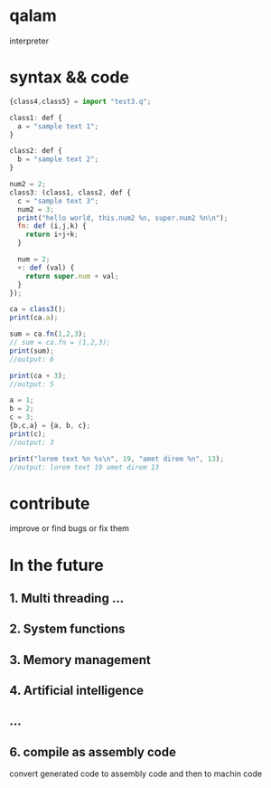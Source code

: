 # qalam
interpreter

# syntax && code
```js
{class4,class5} = import "test3.q";

class1: def {
  a = "sample text 1";
}

class2: def {
  b = "sample text 2";
}

num2 = 2;
class3: (class1, class2, def {
  c = "sample text 3";
  num2 = 3;
  print("hello world, this.num2 %n, super.num2 %n\n");
  fn: def (i,j,k) {
    return i+j+k;
  }

  num = 2;
  +: def (val) {
    return super.num + val;
  }
});

ca = class3();
print(ca.a);

sum = ca.fn(1,2,3);
// sum = ca.fn = (1,2,3);
print(sum);
//output: 6

print(ca + 3);
//output: 5

a = 1;
b = 2;
c = 3;
{b,c,a} = {a, b, c};
print(c);
//output: 3

print("lorem text %n %s\n", 19, "amet direm %n", 13);
//output: lorem text 19 amet direm 13
```
# contribute
improve or find bugs or fix them

# In the future
## 1. Multi threading ...
## 2. System functions
## 3. Memory management
## 4. Artificial intelligence  
## ...
## 6. compile as assembly code
convert generated code to assembly code and then to machin code
